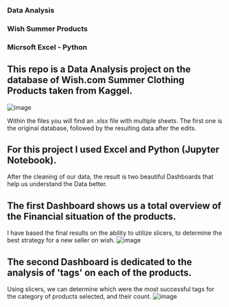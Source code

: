 ### Data Analysis
### Wish Summer Products 
### Micrsoft Excel - Python

## This repo is a Data Analysis project on the database of Wish.com Summer Clothing Products taken from Kaggel. 

![image](https://github.com/nicoricilucian/Data-Analysis/assets/90253154/9948967a-a707-4315-97e2-5cffabab11ae)

Within the files you will find an .xlsx file with multiple sheets. The first one is the original database, followed by the resulting data after the edits. 

## For this project I used Excel and Python (Jupyter Notebook). 

After the cleaning of our data, the result is two beautiful Dashboards that help us understand the Data better.


## The first Dashboard shows us a total overview of the Financial situation of the products. 
I have based the final results on the ability to utilize slicers, to determine the best strategy for a new seller on wish. 
![image](https://github.com/nicoricilucian/Data-Analysis/assets/90253154/3fa77b7e-0a38-4f20-9b90-4d2706e0bc19)



## The second Dashboard is dedicated to the analysis of 'tags' on each of the products. 
Using slicers, we can determine which were the most successful tags for the category of products selected, and their count. 
![image](https://github.com/nicoricilucian/Data-Analysis/assets/90253154/f26d6bf6-2476-417e-9b95-4a1fa0d59d9a)
